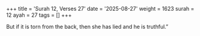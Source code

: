 +++
title = 'Surah 12, Verses 27'
date = '2025-08-27'
weight = 1623
surah = 12
ayah = 27
tags = []
+++

But if it is torn from the back, then she has lied and he is truthful.”